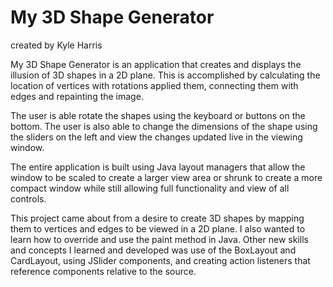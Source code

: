 # My 3D Shape Generator
created by Kyle Harris

My 3D Shape Generator is an application that creates and displays the illusion of 3D shapes in a 2D plane. This is accomplished by calculating the location of vertices with rotations applied them, connecting them with edges and repainting the image.

The user is able rotate the shapes using the keyboard or buttons on the bottom. The user is also able to change the dimensions of the shape using the sliders on the left and view the changes updated live in the viewing window.

The entire application is built using Java layout managers that allow the window to be scaled to create a larger view area or shrunk to create a more compact window while still allowing full functionality and view of all controls.

This project came about from a desire to create 3D shapes by mapping them to vertices and edges to be viewed in a 2D plane. I also wanted to learn how to override and use the paint method in Java. Other new skills and concepts I learned and developed was use of the BoxLayout and CardLayout, using JSlider components, and creating action listeners that reference components relative to the source.
